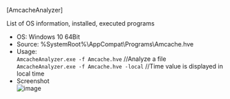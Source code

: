 [AmcacheAnalyzer]  

List of OS information, installed, executed programs  

- OS: Windows 10 64Bit  
- Source: %SystemRoot%\AppCompat\Programs\Amcache.hve  
- Usage:  
`AmcacheAnalyzer.exe -f Amcache.hve` //Analyze a file  
`AmcacheAnalyzer.exe -f Amcache.hve -local` //Time value is displayed in local time  
- Screenshot  
![image](https://user-images.githubusercontent.com/69110090/123519073-13529980-d6e4-11eb-879b-0b86f5f9eaa7.png)  
